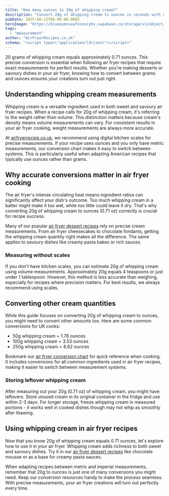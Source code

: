 ```yaml
---
title: "How many ounces is 20g of whipping cream?"
description: "Convert 20g of whipping cream to ounces in seconds with our simple guide. Perfect for air fryer recipes and precise baking measurements."
pubDate: 2025-08-12T00:00:00.000Z
heroImage: "https://klueoymssxwfnxsvcyhv.supabase.co/storage/v1/object/public/md/20g-whipping-cream-to-ounces-50ff047c.webp"
tags:
  - "measurement"
author: "AirFryerRecipes.co.uk"
schema: "<script type=\"application/ld+json\"></script>"
---
```


<p>20 grams of whipping cream equals approximately 0.71 ounces. This precise conversion is essential when following air fryer recipes that require exact measurements for perfect results. Whether you're making desserts or savoury dishes in your air fryer, knowing how to convert between grams and ounces ensures your creations turn out just right.</p>

<h2>Understanding whipping cream measurements</h2>
<p>Whipping cream is a versatile ingredient used in both sweet and savoury air fryer recipes. When a recipe calls for 20g of whipping cream, it's referring to the weight rather than volume. This distinction matters because cream's density means volume measurements can vary. For consistent results in your air fryer cooking, weight measurements are always more accurate.</p>
<p>At <a href=https://www.airfryerrecipe.co.uk>airfryerrecipe.co.uk</a>, we recommend using digital kitchen scales for precise measurements. If your recipe uses ounces and you only have metric measurements, our conversion chart makes it easy to switch between systems. This is particularly useful when adapting American recipes that typically use ounces rather than grams.</p>

<h2>Why accurate conversions matter in air fryer cooking</h2>
<p>The air fryer's intense circulating heat means ingredient ratios can significantly affect your dish's outcome. Too much whipping cream in a batter might make it too wet, while too little could leave it dry. That's why converting 20g of whipping cream to ounces (0.71 oz) correctly is crucial for recipe success.</p>
<p>Many of our popular <a href=https://www.airfryerrecipe.co.uk/recipes>air fryer dessert recipes</a> rely on precise cream measurements. From air fryer cheesecakes to chocolate fondants, getting the whipping cream quantity right makes all the difference. The same applies to savoury dishes like creamy pasta bakes or rich sauces.</p>

<h3>Measuring without scales</h3>
<p>If you don't have kitchen scales, you can estimate 20g of whipping cream using volume measurements. Approximately 20g equals 4 teaspoons or just under 1 tablespoon. However, this method is less accurate than weighing, especially for recipes where precision matters. For best results, we always recommend using scales.</p>

<h2>Converting other cream quantities</h2>
<p>While this guide focuses on converting 20g of whipping cream to ounces, you might need to convert other amounts too. Here are some common conversions for UK cooks:</p>
<ul>
<li>50g whipping cream = 1.76 ounces</li>
<li>100g whipping cream = 3.53 ounces</li>
<li>250g whipping cream = 8.82 ounces</li>
</ul>
<p>Bookmark our <a href=https://www.airfryerrecipe.co.uk/air-fryer-conversion-chart>air fryer conversion chart</a> for quick reference when cooking. It includes conversions for all common ingredients used in air fryer recipes, making it easier to switch between measurement systems.</p>

<h3>Storing leftover whipping cream</h3>
<p>After measuring out your 20g (0.71 oz) of whipping cream, you might have leftovers. Store unused cream in its original container in the fridge and use within 2-3 days. For longer storage, freeze whipping cream in measured portions - it works well in cooked dishes though may not whip as smoothly after thawing.</p>

<h2>Using whipping cream in air fryer recipes</h2>
<p>Now that you know 20g of whipping cream equals 0.71 ounces, let's explore how to use it in your air fryer. Whipping cream adds richness to both sweet and savoury dishes. Try it in our <a href=https://www.airfryerrecipe.co.uk/recipe-category/Dessert>air fryer dessert recipes</a> like chocolate mousse or as a base for creamy pasta sauces.</p>
<p>When adapting recipes between metric and imperial measurements, remember that 20g to ounces is just one of many conversions you might need. Keep our conversion resources handy to make the process seamless. With precise measurements, your air fryer creations will turn out perfectly every time.</p>